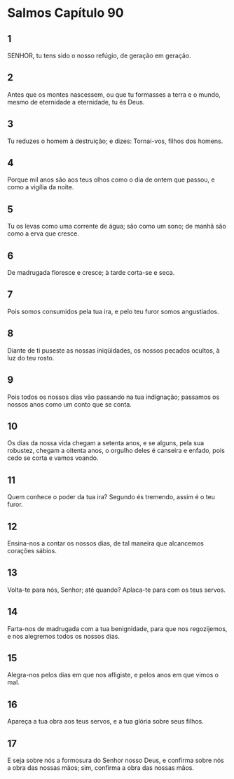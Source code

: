 # Salmos Capítulo 90

## 1
SENHOR, tu tens sido o nosso refúgio, de geração em geração.

## 2
Antes que os montes nascessem, ou que tu formasses a terra e o mundo, mesmo de eternidade a eternidade, tu és Deus.

## 3
Tu reduzes o homem à destruição; e dizes: Tornai-vos, filhos dos homens.

## 4
Porque mil anos são aos teus olhos como o dia de ontem que passou, e como a vigília da noite.

## 5
Tu os levas como uma corrente de água; são como um sono; de manhã são como a erva que cresce.

## 6
De madrugada floresce e cresce; à tarde corta-se e seca.

## 7
Pois somos consumidos pela tua ira, e pelo teu furor somos angustiados.

## 8
Diante de ti puseste as nossas iniqüidades, os nossos pecados ocultos, à luz do teu rosto.

## 9
Pois todos os nossos dias vão passando na tua indignação; passamos os nossos anos como um conto que se conta.

## 10
Os dias da nossa vida chegam a setenta anos, e se alguns, pela sua robustez, chegam a oitenta anos, o orgulho deles é canseira e enfado, pois cedo se corta e vamos voando.

## 11
Quem conhece o poder da tua ira? Segundo és tremendo, assim é o teu furor.

## 12
Ensina-nos a contar os nossos dias, de tal maneira que alcancemos corações sábios.

## 13
Volta-te para nós, Senhor; até quando? Aplaca-te para com os teus servos.

## 14
Farta-nos de madrugada com a tua benignidade, para que nos regozijemos, e nos alegremos todos os nossos dias.

## 15
Alegra-nos pelos dias em que nos afligiste, e pelos anos em que vimos o mal.

## 16
Apareça a tua obra aos teus servos, e a tua glória sobre seus filhos.

## 17
E seja sobre nós a formosura do Senhor nosso Deus, e confirma sobre nós a obra das nossas mãos; sim, confirma a obra das nossas mãos.

